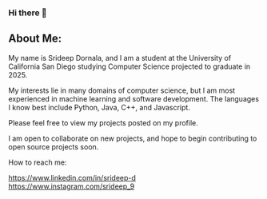 ### Hi there 👋

## About Me:

My name is Srideep Dornala, and I am a student at the University of California San Diego studying Computer Science projected to graduate in 2025.

My interests lie in many domains of computer science, but I am most experienced in machine learning and software development. The languages I know best include Python, Java, C++, and Javascript.

Please feel free to view my projects posted on my profile.

I am open to collaborate on new projects, and hope to begin contributing to open source projects soon.

How to reach me:

https://www.linkedin.com/in/srideep-d
https://www.instagram.com/srideep_9
